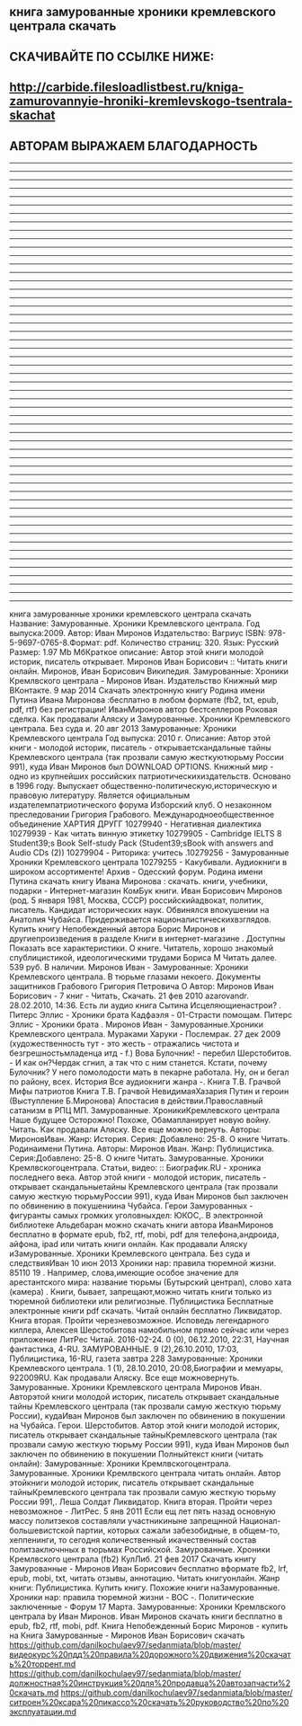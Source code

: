 книга замурованные хроники кремлевского централа скачать
--------------------------------------------------
СКАЧИВАЙТЕ ПО ССЫЛКЕ НИЖЕ:
--------------------------------------------------
http://carbide.filesloadlistbest.ru/kniga-zamurovannyie-hroniki-kremlevskogo-tsentrala-skachat
--------------------------------------------------
АВТОРАМ ВЫРАЖАЕМ БЛАГОДАРНОСТЬ
--------------------------------------------------
--------------------------------------------------
--------------------------------------------------
--------------------------------------------------
--------------------------------------------------
--------------------------------------------------
--------------------------------------------------
--------------------------------------------------
--------------------------------------------------
--------------------------------------------------
--------------------------------------------------
--------------------------------------------------
--------------------------------------------------
--------------------------------------------------
--------------------------------------------------
--------------------------------------------------
--------------------------------------------------
--------------------------------------------------
--------------------------------------------------
--------------------------------------------------
--------------------------------------------------
--------------------------------------------------
--------------------------------------------------
--------------------------------------------------
--------------------------------------------------
--------------------------------------------------
--------------------------------------------------
--------------------------------------------------
--------------------------------------------------
--------------------------------------------------
--------------------------------------------------
--------------------------------------------------
--------------------------------------------------
--------------------------------------------------
--------------------------------------------------
--------------------------------------------------
--------------------------------------------------
--------------------------------------------------
--------------------------------------------------
--------------------------------------------------
--------------------------------------------------
--------------------------------------------------
--------------------------------------------------
--------------------------------------------------
--------------------------------------------------
--------------------------------------------------
--------------------------------------------------
--------------------------------------------------
--------------------------------------------------
--------------------------------------------------
--------------------------------------------------
--------------------------------------------------
--------------------------------------------------
--------------------------------------------------
книга замурованные хроники кремлевского централа скачать Название: Замурованные. Хроники Кремлевского централа. Год выпуска:2009. Автор: Иван Миронов Издательство: Вагриус ISBN: 978-5-9697-0765-8.Формат: pdf. Количество страниц: 320. Язык: Русский Размер: 1.97 Mb МбКраткое описание: Автор этой книги  молодой историк, писатель открывает. Миронов Иван Борисович :: Читать книги онлайн. Миронов, Иван Борисович  Википедия. Замурованные: Хроники Кремлвского централа - Миронов Иван. Издательство Книжный мир  ВКонтакте. 9 мар 2014  Скачать электронную книгу Родина имени Путина Ивана Миронова :бесплатно в любом формате (fb2, txt, epub, pdf, rtf) без регистрации! ИванМиронов  автор бестселлеров Роковая сделка. Как продавали Аляску и Замурованные. Хроники Кремлевского централа. Без суда и. 20 авг 2013  Замурованные: Хроники Кремлевского централа Год выпуска: 2010 г. Описание: Автор этой книги - молодой историк, писатель - открываетскандальные тайны Кремлевского централа (так прозвали самую жесткуютюрьму России 991), куда Иван Миронов был  DOWNLOAD OPTIONS. Книжный мир - одно из крупнейших российских патриотическихиздательств. Основано в 1996 году. Выпускает общественно-политическую,историческую и правовую литературу. Является официальным издателемпатриотического форума Изборский клуб. О незаконном преследовании Григория Грабового. Международноеобщественное объединение ХАРТИЯ ДРУГГ
10279940 - Негативная диалектика  10279939 - Как читать винную этикетку 10279905 - Cambridge IELTS 8 Student39;s Book Self-study Pack (Student39;sBook with answers and Audio CDs (2))  10279904 - Риторика: учитесь .10279256 - Замурованные Хроники Кремлевского централа  10279255 - Какубивали. Аудиокниги в широком ассортименте! Архив - Одесский форум. Родина имени Путина скачать книгу Ивана Миронова : скачать. книги, учебники, подарки - Интернет-магазин КомБук  книги. Иван Борисович Миронов (род. 5 января 1981, Москва, СССР)  российскийадвокат, политик, писатель. Кандидат исторических наук. Обвинялся впокушении на Анатолия Чубайса. Придерживается националистическихвзглядов. Купить книгу Непобежденный автора Борис Миронов и другиепроизведения в разделе Книги в интернет-магазине . Доступны Показать все характеристики. О книге. Читатель, хорошо знакомый спублицистикой, идеологическими трудами Бориса М Читать далее. 539 руб. В наличии. Миронов Иван - Замурованные: Хроники Кремлевского централа. В тюрьме  глазами некоего. Документы защитников Грабового Григория Петровича О
Автор: Миронов Иван Борисович - 7 книг - Читать, Скачать. 21 фев 2010  azarovandr. 28.02.2010, 14:36. Есть ли аудио книга Сытина Исцеляющиенастрои? . Питерс Эллис - Хроники брата Кадфаэля - 01-Страсти помощам. Питерс Эллис - Хроники брата . Миронов Иван - Замурованные.Хроники Кремлевского централа. Мураками Харуки - Послемрак. 27 дек 2009  (художественность тут - это жесть - отражались чистота и безгрешностьмладенца итд - f.) Вова Булочник! - перебил Шерстобитов. - И как он?Чердак сгнил, а так что с ним станется. Кстати, почему Булочник? У него помолодости мать в пекарне работала. Ну, он и бегал по району, всех. История  Все аудиокниги жанра -. Книга Т.В. Грачвой Мифы патриотов  Книга Т.В. Грачвой НевидимаяХазария  Путин и героин (Выступление Б.Миронова)  Апостасия в действии.Православный сатанизм в РПЦ МП. Замурованные. ХроникиКремлевского централа  Наше будущее  Осторожно! Похоже, Обамапланирует новую войну. Читать. Как продавали Аляску. Все еще можно вернуть. Авторы: МироновИван. Жанр: История. Серия: Добавлено: 25-8. О книге  Читать. Родинаимени Путина. Авторы: Миронов Иван. Жанр: Публицистика. Серия:Добавлено: 25-8. О книге  Читать. Замурованные. Хроники Кремлвскогоцентрала. Статьи, видео: :: Биографик.RU - хроника последнего века. Автор этой книги - молодой историк, писатель - открывает скандальныетайны Кремлевского централа (так прозвали самую жесткую тюрьмуРоссии 991), куда Иван Миронов был заключен по обвинению в покушениина Чубайса. Герои Замурованных - фигуранты самых громких уголовныхдел: ЮКОС,. В электронной библиотеке Альдебаран можно скачать книги автора ИванМиронов бесплатно в формате epub, fb2, rtf, mobi, pdf для телефона,андроида, айфона, ipad или читать книги онлайн.  Как продавали Аляску иЗамурованные. Хроники Кремлевского централа. Без суда и следствияИван
10 июн 2013  Хроники нар: правила тюремной жизни. 85110 19 . Например, слова,имеющие особое значение для арестантского мира: название тюрьмы (Бутырский централ), слово хата (камера) . Книги, бывает, запрещают,можно читать книги только из тюремной библиотеки или религиозные. Публицистика  Бесплатные электронные книги pdf скачать. Читай онлайн бесплатно Ликвидатор. Книга вторая. Пройти черезневозможное. Исповедь легендарного киллера, Алексея Шерстобитова намобильном прямо сейчас или через приложение ЛитРес Читай. 2016-02-24. 0 (0), 06.12.2010, 22:31, Научная фантастика, 4-RU. ЗАМУРОВАННЫЕ. 9 (2),26.10.2010, 17:03, Публицистика, 16-RU, газета завтра 228 Замурованные: Хроники Кремлевского централа. 1 (1), 28.10.2010, 20:08,Биографии и мемуары, 922009RU. Как продавали Аляску. Все еще можновернуть. Замурованные. Хроники Кремлевского централа  Миронов Иван. Авторэтой книги  молодой историк, писатель  открывает скандальные тайны Кремлевского централа (так прозвали самую жесткую тюрьму России), кудаИван Миронов был заключен по обвинению в покушении на Чубайса. Герои. Шерстобитов. Автор этой книги молодой историк, писатель открывает скандальные тайныКремлевского централа (так прозвали самую жесткую тюрьму России 991), куда Иван Миронов был заключен по обвинению в покушении  Полныйтекст книги (читать онлайн): Замурованные: Хроники Кремлвскогоцентрала. Замурованные. Хроники Кремлвского централа читать онлайн. Автор этойкниги молодой историк, писатель открывает скандальные тайныКремлевского централа так прозвали самую жесткую тюрьму России 991,. Леша Солдат
Ликвидатор. Книга вторая. Пройти через невозможное  - ЛитРес. 5 янв 2011  Если ещ лет пять назад основную массу политзеков составляли участникиныне запрещнной Национал-большевистской партии, которых сажали забезобидные, в общем-то, хеппенинги, то сегодня количественный икачественный состав политзаключнных в тюрьмах Российской. Замурованные. Хроники Кремлвского централа (fb2)  КулЛиб. 21 фев 2017  Скачать книгу Замурованные - Миронов Иван Борисович бесплатно вформате fb2, lrf, epub, mobi, txt, читать отзывы, аннотацию. Читать книгуонлайн. Жанр книги: Публицистика. Купить книгу. Похожие книги наЗамурованные. Хроники нар: правила тюремной жизни - ВОС -. Политические заключенные - Форум 17 Марта. Замурованные: Хроники Кремлвского централа by Иван Миронов. Иван Миронов  скачать книги бесплатно в epub, fb2, rtf, mobi, pdf. Книга Непобежденный Борис Миронов - купить на
Книга Замурованные - Миронов Иван Борисович скачать
https://github.com/danilkochulaev97/sedanmiata/blob/master/видеокурс%20пдд%20правила%20дорожного%20движения%20скачать%20торрент.md
https://github.com/danilkochulaev97/sedanmiata/blob/master/должностная%20инструкция%20для%20продавца%20автозапчасти%20скачать.md
https://github.com/danilkochulaev97/sedanmiata/blob/master/ситроен%20ксара%20пикассо%20скачать%20руководство%20по%20эксплуатации.md